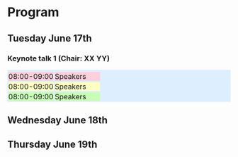 <style type="text/css">
tbody { width:100%;background-color:#ddeeff;border-collapse:collapse; }
table { width:100%;background-color:#ddeeff;border-collapse:collapse; }
th { background-color:#ddeeff;color:white;width:50%; }
td, th { padding:1px;border:1px solid #ddeeff; }
.table--bg--red {
	background-color: #ffcfdc;
}
.table--bg--yellow {
	background-color: #ffffc2;
}
.table--bg--green {
	background-color: #c7fdb5;
}
</style>

# Program

## Tuesday June 17th

### Keynote talk 1 (Chair: XX YY)

| <a></a> | <a></a> |
| --- | --- |
| <div class="table--bg--red">08:00-09:00</div> | <div class="table--bg--red">Speakers</div> |
| <div class="table--bg--yellow">08:00-09:00</div> | <div class="table--bg--yellow">Speakers</div> |
| <div class="table--bg--green">08:00-09:00</div> | <div class="table--bg--green">Speakers</div> |

## Wednesday June 18th

## Thursday June 19th


